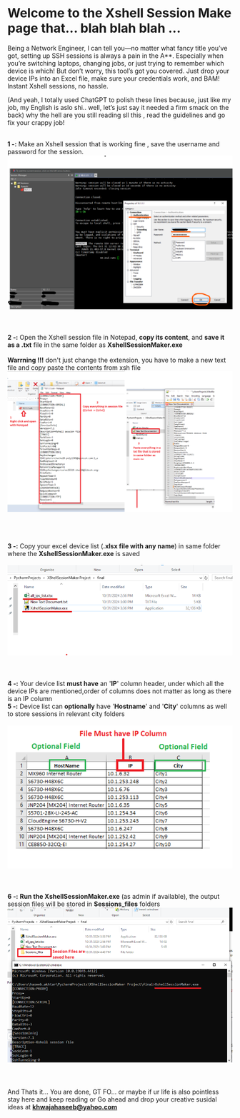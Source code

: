 # Welcome to the Xshell Session Make page that... blah blah blah ... <br />
Being a Network Engineer, I can tell you—no matter what fancy title you’ve got, setting up SSH sessions is always a pain in the A**. Especially when you’re switching laptops, changing jobs, or just trying to remember which device is which! But don’t worry, this tool’s got you covered. Just drop your device IPs into an Excel file, make sure your credentials work, and BAM! Instant Xshell sessions, no hassle.<br />

(And yeah, I totally used ChatGPT to polish these lines because, just like my job, my English is aslo shi.. well, let’s just say it needed a firm smack on the back) why the hell are you still reading sll this , read the guidelines and go fix your crappy job!<br /><br />


**1 -:** Make an Xshell session that is working fine , save the username and password for the session. <br />
![image](images/1.png)<br />
<br />
<br />
<br />
**2 -:** Open the Xshell session file in Notepad, **copy its content**, and **save it as a .txt** file in the same folder as **XshellSessionMaker.exe**<br />
<br />**Warrning !!!** don't just change the extension, you have to make a new text file and copy paste the contents from xsh file
![image](images/2.png)<br />
<br />
<br />
<br />

**3 -:** Copy your excel device list (**.xlsx file with any name**) in same folder where the **XshellSessionMaker.exe** is saved<br />
<br />
![image](images/5.png)<br />
<br />
<br />
<br />
**4 -:** Your device list **must have** an '**IP**' column header, under which all the device IPs are mentioned,order of columns does not matter as long as there is an IP column<br />
**5 -:** Device list can **optionally** have '**Hostname**'  and '**City**' columns as well to store sessions in relevant city folders <br />
<br />
![image](images/6.png)<br />
<br />
<br />
<br />
**6 -:** **Run the XshellSessionMaker.exe** (as admin if available), the output session files will be stored in **Sessions_files** folders<br />
![image](images/8.png)<br />
<br />
<br />
<br />
And Thats it... You are done, GT FO... or maybe if ur life is also pointless stay here and keep reading or Go ahead and drop your creative susidal ideas at **khwajahaseeb@yahoo.com** <br />
